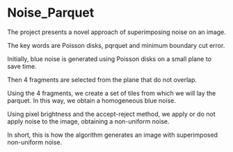 # Noise_Parquet
The project presents a novel approach of superimposing noise on an image. 

The key words are Poisson disks, pqrquet and minimum boundary cut error.

Initially, blue noise is generated using Poisson disks on a small plane to save time.

Then 4 fragments are selected from the plane that do not overlap. 

Using the 4 fragments, we create a set of tiles from which we will lay the parquet. 
In this way, we obtain a homogeneous blue noise.

Using pixel brightness and the accept-reject method, we apply or do not apply noise to the image, obtaining a non-uniform noise.

In short, this is how the algorithm generates an image with superimposed non-uniform noise.


